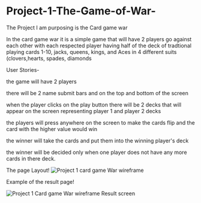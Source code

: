 # Project-1-The-Game-of-War-

The Project I am purposing is the Card game war 

In the card game war it is a simple game that will have 2 players go against each other with each respected player having half of the deck of tradtional playing cards 1-10, jacks, queens, kings, and Aces in 4 different suits (clovers,hearts, spades, diamonds 





User Stories-  

the game will have 2 players 

there will be 2 name submit bars and on the top and bottom of the screen 

when the player clicks on the play button there will be 2 decks that will appear on the screen representing player 1 and player 2 decks 

the players will press anywhere on the screen to make the cards flip and the card with the higher value would win 

the winner will take the cards and put them into the winning player's deck 

the winner will be decided only when one player does not have any more cards in there deck. 


The page Layout! 
![Project 1 card game War wireframe ](https://user-images.githubusercontent.com/105845188/178614728-914e7a18-3b75-4350-b577-a8c89094d95a.png)




Example of the result page! 



![Project 1 Card game War wireframe Result screen ](https://user-images.githubusercontent.com/105845188/178615313-252923cb-8ef5-4e5c-b8f1-67898cd5b467.png)





